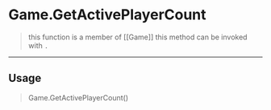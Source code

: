 # Game.GetActivePlayerCount
> this function is a member of [[Game]]
> this method can be invoked with `.`
-----
## Usage
> Game.GetActivePlayerCount()
